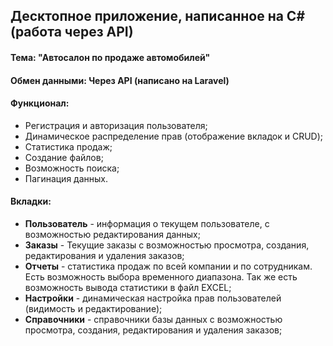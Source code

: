 ## Десктопное приложение, написанное на C# (работа через API)
#### Тема: "Автосалон по продаже автомобилей" 
#### Обмен данными: Через API (написано на  Laravel)
#### Функционал:
- Регистрация и авторизация пользователя;
- Динамическое распределение прав (отображение вкладок и CRUD);
- Статистика продаж;
- Создание файлов;
- Возможность поиска;
- Пагинация данных.

#### Вкладки:
- **Пользователь** - информация о текущем пользователе, с возможностью редактирования данных;
- **Заказы** - Текущие заказы с возможностью просмотра, создания, редактирования и удаления заказов;
- **Отчеты** - статистика продаж по всей компании и по сотрудникам. Есть возможность выбора временного диапазона. Так же есть возможность вывода статистики в файл  EXCEL;
- **Настройки** - динамическая настройка прав пользователей (видимость и редактирование);
- **Справочники** - справочники базы данных с возможностью просмотра, создания, редактирования и удаления заказов;